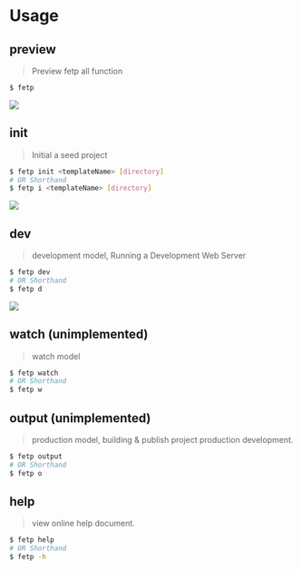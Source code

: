 
# Usage

## preview

> Preview fetp all function

```bash
$ fetp
```

![](https://makefriends.bs2dl.yy.com/bm1543127896249.gif)


## init

> Initial a seed project

```bash
$ fetp init <templateName> [directory]
# OR Shorthand 
$ fetp i <templateName> [directory]
```

![](https://makefriends.bs2dl.yy.com/bm1543128050175.gif)

## dev

> development model, Running a Development Web Server

```bash
$ fetp dev
# OR Shorthand 
$ fetp d
```

![](https://makefriends.bs2dl.yy.com/bm1543128085386.gif)


## watch (unimplemented)

> watch model

```bash
$ fetp watch
# OR Shorthand 
$ fetp w
```

## output (unimplemented)

> production model, building & publish project production development.

```bash
$ fetp output
# OR Shorthand 
$ fetp o
```

## help

> view online help document.

```bash
$ fetp help
# OR Shorthand 
$ fetp -h
```

